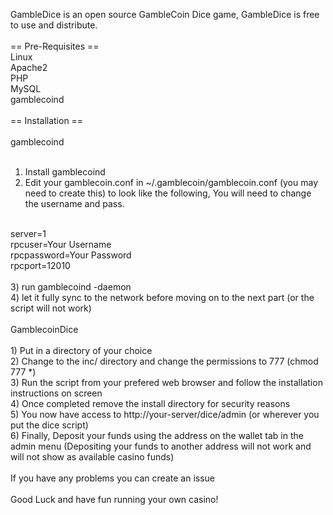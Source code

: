 GambleDice is an open source GambleCoin Dice game, GambleDice is free to use and distribute.<br>
<br>
== Pre-Requisites ==<br>
Linux<br>
Apache2<br>
PHP<br>
MySQL<br>
gamblecoind<br>
<br>
== Installation ==<br>
<br>
gamblecoind<br>
<br>
1) Install gamblecoind<br>
2) Edit your gamblecoin.conf in ~/.gamblecoin/gamblecoin.conf (you may need to create this) to look like the following, You will need to change the username and pass.<br>
<br>
server=1<br>
rpcuser=Your Username<br>
rpcpassword=Your Password<br>
rpcport=12010<br>
<br>
3) run gamblecoind -daemon<br>
4) let it fully sync to the network before moving on to the next part (or the script will not work)<br>
<br>
GamblecoinDice<br>
<br>
1) Put in a directory of your choice<br>
2) Change to the inc/ directory and change the permissions to 777 (chmod 777 *)<br>
3) Run the script from your prefered web browser and follow the installation instructions on screen<br>
4) Once completed remove the install directory for security reasons<br>
5) You now have access to http://your-server/dice/admin (or wherever you put the dice script)<br>
6) Finally, Deposit your funds using the address on the wallet tab in the admin menu (Depositing your funds to another address will not work and will not show as available casino funds)<br>
<br>
If you have any problems you can create an issue<br>
<br>
Good Luck and have fun running your own casino!<br>
